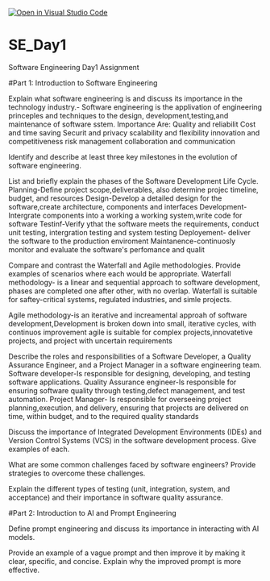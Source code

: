 [![Open in Visual Studio Code](https://classroom.github.com/assets/open-in-vscode-2e0aaae1b6195c2367325f4f02e2d04e9abb55f0b24a779b69b11b9e10269abc.svg)](https://classroom.github.com/online_ide?assignment_repo_id=18543614&assignment_repo_type=AssignmentRepo)
# SE_Day1
Software Engineering Day1 Assignment

#Part 1: Introduction to Software Engineering

Explain what software engineering is and discuss its importance in the technology industry.-
Software engineering is the applivation of engineering princeples and techniques to the design, development,testing,and maintenance of software sstem.
Importance Are:
Quality and reliabilit
Cost and time saving
Securit and privacy
scalability and flexibility
innovation and competitiveness
risk management
collaboration and communication

Identify and describe at least three key milestones in the evolution of software engineering.


List and briefly explain the phases of the Software Development Life Cycle.
Planning-Define project scope,deliverables, also determine projec timeline, budget, and resources
Design-Develop a detailed design for the software,create architecture, components and interfaces
Development-Intergrate components into a working a working system,write code for software
Testinf-Verify ythat the software meets the requirements, conduct unit testing, intergration testing and system testing
Deployement- deliver the software to the production enviroment
Maintanence-continuosly monitor and evaluate the software's perfomance and qualit

Compare and contrast the Waterfall and Agile methodologies. Provide examples of scenarios where each would be appropriate.
Waterfall methodology- is a linear and sequential approach to software development, phases are completed one after other, with no overlap.
Waterfall is suitable for saftey-critical systems, regulated industries, and simle projects.

Agile methodology-is an iterative and increamental approah of software development,Development is broken down into small, iterative cycles, with continuos improvement
agile is suitable for complex projects,innovatetive projects, and project with uncertain requirements

Describe the roles and responsibilities of a Software Developer, a Quality Assurance Engineer, and a Project Manager in a software engineering team.
Software developer-Is responsible for designing, developing, and testing software applications.
Quality Assurance engineer-Is responsible for ensuring software quality through testing,defect management, and test automation.
Project Manager- Is responsible for overseeing project planning,execution, and delivery, ensuring that projects are delivered on time, within budget, and to the required quality standards

Discuss the importance of Integrated Development Environments (IDEs) and Version Control Systems (VCS) in the software development process. Give examples of each.


What are some common challenges faced by software engineers? Provide strategies to overcome these challenges.


Explain the different types of testing (unit, integration, system, and acceptance) and their importance in software quality assurance.


#Part 2: Introduction to AI and Prompt Engineering


Define prompt engineering and discuss its importance in interacting with AI models.


Provide an example of a vague prompt and then improve it by making it clear, specific, and concise. Explain why the improved prompt is more effective.
